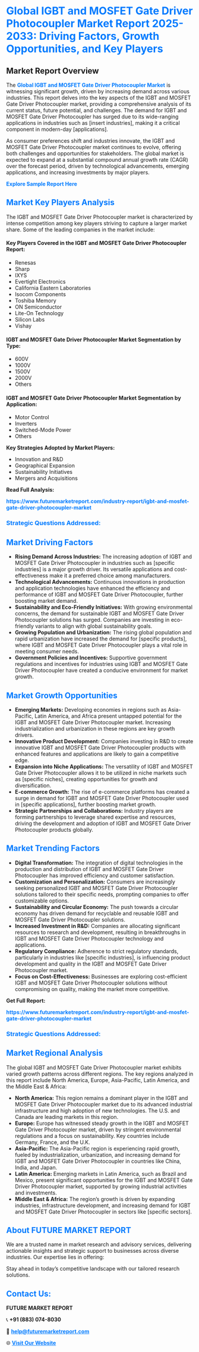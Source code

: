 <h1 style="color: #007BFF;">Global IGBT and MOSFET Gate Driver Photocoupler Market Report 2025-2033: Driving Factors, Growth Opportunities, and Key Players</h1>

<section id="overview">
<h2>Market Report Overview</h2>
<p>The <a href="https://www.futuremarketreport.com/industry-report/igbt-and-mosfet-gate-driver-photocoupler-market" style="color: #007BFF; text-decoration: none;"><strong>Global IGBT and MOSFET Gate Driver Photocoupler Market</strong></a> is witnessing significant growth, driven by increasing demand across various industries. This report delves into the key aspects of the IGBT and MOSFET Gate Driver Photocoupler market, providing a comprehensive analysis of its current status, future potential, and challenges. The demand for IGBT and MOSFET Gate Driver Photocoupler has surged due to its wide-ranging applications in industries such as [insert industries], making it a critical component in modern-day [applications].</p>
<p>As consumer preferences shift and industries innovate, the IGBT and MOSFET Gate Driver Photocoupler market continues to evolve, offering both challenges and opportunities for stakeholders. The global market is expected to expand at a substantial compound annual growth rate (CAGR) over the forecast period, driven by technological advancements, emerging applications, and increasing investments by major players.</p>
</section>

<section id="overview">
<p><a href="https://www.futuremarketreport.com/request-sample/reportId=115519" style="color: #007BFF; text-decoration: none;"><strong>Explore Sample Report Here</strong></a></p>
</section>

<section id="key-players">
<h2 style="color: #007BFF;">Market Key Players Analysis</h2>
<p>The IGBT and MOSFET Gate Driver Photocoupler market is characterized by intense competition among key players striving to capture a larger market share. Some of the leading companies in the market include:</p>
<h4>Key Players Covered in the IGBT and MOSFET Gate Driver Photocoupler Report:</h4>
<ul><li>Renesas</li><li>Sharp</li><li>IXYS</li><li>Evertight Electronics</li><li>California Eastern Laboratories</li><li>Isocom Components</li><li>Toshiba Memory</li><li>ON Semiconductor</li><li>Lite-On Technology</li><li>Silicon Labs</li><li>Vishay</li></ul>
<h4>IGBT and MOSFET Gate Driver Photocoupler Market Segmentation by Type:</h4>
<ul><li>600V</li><li>1000V</li><li>1500V</li><li>2000V</li><li>Others</li></ul>

<h4>IGBT and MOSFET Gate Driver Photocoupler Market Segmentation by Application:</h4>
<ul><li>Motor Control</li><li>Inverters</li><li>Switched-Mode Power</li><li>Others</li></ul>
<p><strong>Key Strategies Adopted by Market Players:</strong></p>
<ul>
<li>Innovation and R&D</li>
<li>Geographical Expansion</li>
<li>Sustainability Initiatives</li>
<li>Mergers and Acquisitions</li>
</ul>
</section>

<section>
<p><strong>Read Full Analysis: </strong></p><a href="https://www.futuremarketreport.com/industry-report/igbt-and-mosfet-gate-driver-photocoupler-market" style="color: #007BFF; text-decoration: none;"><strong>https://www.futuremarketreport.com/industry-report/igbt-and-mosfet-gate-driver-photocoupler-market</strong></a>
<h3 style="color: #007BFF;">Strategic Questions Addressed:</h3>
</section>

<section id="driving-factors">
<h2 style="color: #007BFF;">Market Driving Factors</h2>
<ul>
<li><strong>Rising Demand Across Industries:</strong> The increasing adoption of IGBT and MOSFET Gate Driver Photocoupler in industries such as [specific industries] is a major growth driver. Its versatile applications and cost-effectiveness make it a preferred choice among manufacturers.</li>
<li><strong>Technological Advancements:</strong> Continuous innovations in production and application technologies have enhanced the efficiency and performance of IGBT and MOSFET Gate Driver Photocoupler, further boosting market demand.</li>
<li><strong>Sustainability and Eco-Friendly Initiatives:</strong> With growing environmental concerns, the demand for sustainable IGBT and MOSFET Gate Driver Photocoupler solutions has surged. Companies are investing in eco-friendly variants to align with global sustainability goals.</li>
<li><strong>Growing Population and Urbanization:</strong> The rising global population and rapid urbanization have increased the demand for [specific products], where IGBT and MOSFET Gate Driver Photocoupler plays a vital role in meeting consumer needs.</li>
<li><strong>Government Policies and Incentives:</strong> Supportive government regulations and incentives for industries using IGBT and MOSFET Gate Driver Photocoupler have created a conducive environment for market growth.</li>
</ul>
</section>

<section id="growth-opportunities">
<h2 style="color: #007BFF;">Market Growth Opportunities</h2>
<ul>
<li><strong>Emerging Markets:</strong> Developing economies in regions such as Asia-Pacific, Latin America, and Africa present untapped potential for the IGBT and MOSFET Gate Driver Photocoupler market. Increasing industrialization and urbanization in these regions are key growth drivers.</li>
<li><strong>Innovative Product Development:</strong> Companies investing in R&D to create innovative IGBT and MOSFET Gate Driver Photocoupler products with enhanced features and applications are likely to gain a competitive edge.</li>
<li><strong>Expansion into Niche Applications:</strong> The versatility of IGBT and MOSFET Gate Driver Photocoupler allows it to be utilized in niche markets such as [specific niches], creating opportunities for growth and diversification.</li>
<li><strong>E-commerce Growth:</strong> The rise of e-commerce platforms has created a surge in demand for IGBT and MOSFET Gate Driver Photocoupler used in [specific applications], further boosting market growth.</li>
<li><strong>Strategic Partnerships and Collaborations:</strong> Industry players are forming partnerships to leverage shared expertise and resources, driving the development and adoption of IGBT and MOSFET Gate Driver Photocoupler products globally.</li>
</ul>
</section>

<section id="trending-factors">
<h2 style="color: #007BFF;">Market Trending Factors</h2>
<ul>
<li><strong>Digital Transformation:</strong> The integration of digital technologies in the production and distribution of IGBT and MOSFET Gate Driver Photocoupler has improved efficiency and customer satisfaction.</li>
<li><strong>Customization and Personalization:</strong> Consumers are increasingly seeking personalized IGBT and MOSFET Gate Driver Photocoupler solutions tailored to their specific needs, prompting companies to offer customizable options.</li>
<li><strong>Sustainability and Circular Economy:</strong> The push towards a circular economy has driven demand for recyclable and reusable IGBT and MOSFET Gate Driver Photocoupler solutions.</li>
<li><strong>Increased Investment in R&D:</strong> Companies are allocating significant resources to research and development, resulting in breakthroughs in IGBT and MOSFET Gate Driver Photocoupler technology and applications.</li>
<li><strong>Regulatory Compliance:</strong> Adherence to strict regulatory standards, particularly in industries like [specific industries], is influencing product development and quality in the IGBT and MOSFET Gate Driver Photocoupler market.</li>
<li><strong>Focus on Cost-Effectiveness:</strong> Businesses are exploring cost-efficient IGBT and MOSFET Gate Driver Photocoupler solutions without compromising on quality, making the market more competitive.</li>
</ul>
</section>

<section>
<p><strong>Get Full Report: </strong></p><a href="https://www.futuremarketreport.com/industry-report/igbt-and-mosfet-gate-driver-photocoupler-market" style="color: #007BFF; text-decoration: none;"><strong>https://www.futuremarketreport.com/industry-report/igbt-and-mosfet-gate-driver-photocoupler-market</strong></a>
<h3 style="color: #007BFF;">Strategic Questions Addressed:</h3>
</section>


<section id="regional-analysis">
<h2 style="color: #007BFF;">Market Regional Analysis</h2>
<p>The global IGBT and MOSFET Gate Driver Photocoupler market exhibits varied growth patterns across different regions. The key regions analyzed in this report include North America, Europe, Asia-Pacific, Latin America, and the Middle East & Africa:</p>
<ul>
<li><strong>North America:</strong> This region remains a dominant player in the IGBT and MOSFET Gate Driver Photocoupler market due to its advanced industrial infrastructure and high adoption of new technologies. The U.S. and Canada are leading markets in this region.</li>
<li><strong>Europe:</strong> Europe has witnessed steady growth in the IGBT and MOSFET Gate Driver Photocoupler market, driven by stringent environmental regulations and a focus on sustainability. Key countries include Germany, France, and the U.K.</li>
<li><strong>Asia-Pacific:</strong> The Asia-Pacific region is experiencing rapid growth, fueled by industrialization, urbanization, and increasing demand for IGBT and MOSFET Gate Driver Photocoupler in countries like China, India, and Japan.</li>
<li><strong>Latin America:</strong> Emerging markets in Latin America, such as Brazil and Mexico, present significant opportunities for the IGBT and MOSFET Gate Driver Photocoupler market, supported by growing industrial activities and investments.</li>
<li><strong>Middle East & Africa:</strong> The region’s growth is driven by expanding industries, infrastructure development, and increasing demand for IGBT and MOSFET Gate Driver Photocoupler in sectors like [specific sectors].</li>
</ul>
</section>

<footer>
<h2 style="color: #007BFF;">About FUTURE MARKET REPORT</h2>
<p>We are a trusted name in market research and advisory services, delivering actionable insights and strategic support to businesses across diverse industries. Our expertise lies in offering:</p>

<p>Stay ahead in today’s competitive landscape with our tailored research solutions.</p>

<h2 style="color: #007BFF;">Contact Us:</h2>
<p><strong>FUTURE MARKET REPORT</strong></p>
<p>📞 <strong>+91 (883) 074-8030</strong></p>
<p>📧 <strong><a href="mailto:help@futuremarketreport.com" style="color: #007BFF;">help@futuremarketreport.com</a></strong></p>
<p>🌐 <strong><a href="https://www.futuremarketreport.com/" style="color: #007BFF;">Visit Our Website</a></strong></p>
</footer>